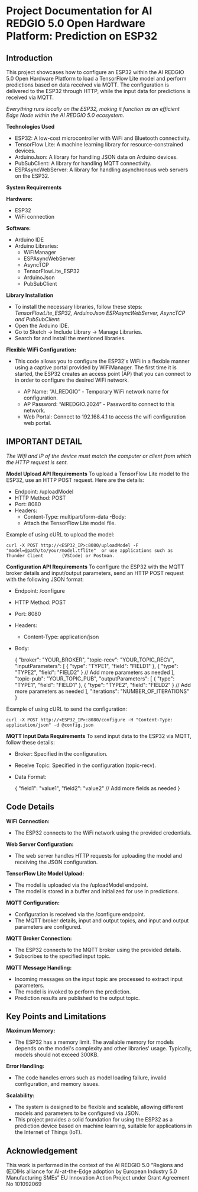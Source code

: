 # Project Documentation for AI REDGIO 5.0 Open Hardware Platform: Prediction on ESP32

## Introduction
This project showcases how to configure an ESP32 within the AI REDGIO 5.0 Open Hardware Platform to load a TensorFlow Lite model and perform predictions based on data received via MQTT. The configuration is delivered to the ESP32 through HTTP, while the input data for predictions is received via MQTT.

*Everything runs locally on the ESP32, making it function as an efficient Edge Node within the AI REDGIO 5.0 ecosystem.*


**Technologies Used**
- ESP32: A low-cost microcontroller with WiFi and Bluetooth connectivity.
- TensorFlow Lite: A machine learning library for resource-constrained devices.
- ArduinoJson: A library for handling JSON data on Arduino devices.
- PubSubClient: A library for handling MQTT connectivity.
- ESPAsyncWebServer: A library for handling asynchronous web servers on the ESP32.

**System Requirements**

**Hardware:**
- ESP32
- WiFi connection

**Software:**
- Arduino IDE
- Arduino Libraries:
	- WiFiManager
	- ESPAsyncWebServer
	- AsyncTCP
	- TensorFlowLite_ESP32
	- ArduinoJson
	- PubSubClient

**Library Installation**
- To install the necessary libraries, follow these steps:
*TensorFlowLite_ESP32, ArduinoJson ESPAsyncWebServer, AsyncTCP and PubSubClient:*
- Open the Arduino IDE.
- Go to Sketch -> Include Library -> Manage Libraries.
- Search for and install the mentioned libraries.

**Flexible WiFi Configuration:**
- This code allows you to configure the ESP32's WiFi in a flexible manner using a captive portal provided by WiFiManager. The first time it is started, the ESP32 creates an access point (AP) that you can connect to in order to configure the desired WiFi network.

	- AP Name: “AI_REDGIO” - Temporary WiFi network name for configuration.
	- AP Password: “AIREDGIO.2024” - Password to connect to this network.
	- Web Portal: Connect to 192.168.4.1 to access the wifi configuration web portal.

## IMPORTANT DETAIL
*The Wifi and IP of the device must match the computer or client from which the HTTP request is sent.*

**Model Upload API Requirements**
To upload a TensorFlow Lite model to the ESP32, use an HTTP POST request. Here are the details:

- Endpoint: /uploadModel
- HTTP Method: POST
- Port: 8080
- Headers:
	- Content-Type: multipart/form-data
-Body:
	- Attach the TensorFlow Lite model file.
	
Example of using cURL to upload the model:

	curl -X POST http://<ESP32_IP>:8080/uploadModel -F "model=@path/to/your/model.tflite"  or use applications such as Thunder Client		(VSCode) or Postman.
 
**Configuration API Requirements**
To configure the ESP32 with the MQTT broker details and input/output parameters, send an HTTP POST request with the following JSON format:

- Endpoint: /configure
- HTTP Method: POST
- Port: 8080
- Headers:
	- Content-Type: application/json
- Body:

	{
	  "broker": "YOUR_BROKER",
	  "topic-recv": "YOUR_TOPIC_RECV",
	  "inputParameters": [
	    {
	      "type": "TYPE1",
	      "field": "FIELD1"
	    },
	    {
	      "type": "TYPE2",
	      "field": "FIELD2"
	    }
	    // Add more parameters as needed
	  ],
	  "topic-pub": "YOUR_TOPIC_PUB",
	  "outputParameters": [
	    {
	      "type": "TYPE1",
	      "field": "FIELD1"
	    },
	    {
	      "type": "TYPE2",
	      "field": "FIELD2"
	    }
	    // Add more parameters as needed
	  ],
	  "iterations": "NUMBER_OF_ITERATIONS"
	}
	
Example of using cURL to send the configuration:

	curl -X POST http://<ESP32_IP>:8080/configure -H "Content-Type: application/json" -d @config.json

**MQTT Input Data Requirements**
To send input data to the ESP32 via MQTT, follow these details:

- Broker: Specified in the configuration.
- Receive Topic: Specified in the configuration (topic-recv).
- Data Format:

	{
	  "field1": "value1",
	  "field2": "value2"
	  // Add more fields as needed
	}

## Code Details
**WiFi Connection:**
- The ESP32 connects to the WiFi network using the provided credentials.

**Web Server Configuration:**
- The web server handles HTTP requests for uploading the model and receiving the JSON configuration.

**TensorFlow Lite Model Upload:**
- The model is uploaded via the /uploadModel endpoint.
- The model is stored in a buffer and initialized for use in predictions.

**MQTT Configuration:**
- Configuration is received via the /configure endpoint.
- The MQTT broker details, input and output topics, and input and output parameters are configured.

**MQTT Broker Connection:**
- The ESP32 connects to the MQTT broker using the provided details.
- Subscribes to the specified input topic.

**MQTT Message Handling:**
- Incoming messages on the input topic are processed to extract input parameters.
- The model is invoked to perform the prediction.
- Prediction results are published to the output topic.


## Key Points and Limitations
**Maximum Memory:**
- The ESP32 has a memory limit. The available memory for models depends on the model's complexity and other libraries' usage. Typically, models should not exceed 300KB.

**Error Handling:**
- The code handles errors such as model loading failure, invalid configuration, and memory issues.

**Scalability:**
- The system is designed to be flexible and scalable, allowing different models and parameters to be configured via JSON.
- This project provides a solid foundation for using the ESP32 as a prediction device based on machine learning, suitable for applications in the Internet of Things (IoT).

## Acknowledgement
This work is performed in the context of the AI REDGIO 5.0 “Regions and (E)DIHs alliance for AI-at-the-Edge adoption by European Industry 5.0 Manufacturing SMEs” EU Innovation Action Project under Grant Agreement No 101092069

